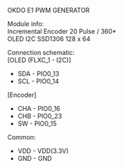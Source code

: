 OKDO E1 PWM GENERATOR

Module info: <br>
Incremental Encoder 20 Pulse / 360* <br>
OLED I2C SSD1306 128 x 64 

Connection schematic: <br>
[OLED (FLXC_1 - I2C)]
* SDA - PIO0_13 
* SCL - PIO0_14 

[Encoder]
* CHA - PIO0_16
* CHB - PIO0_23 
* SW - PIO0_15

Common:
* VDD - VDD(3.3V)
* GND - GND 